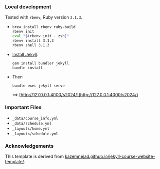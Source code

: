 ### Local development

Tested with `rbenv`, Ruby version `3.1.3`.
- ```bash
  brew install rbenv ruby-build
  rbenv init
  eval "$(rbenv init - zsh)"
  rbenv install 3.1.3
  rbenv shell 3.1.3
  ```

- [Install Jekyll](https://jekyllrb.com/).
  ```bash
  gem install bundler jekyll
  bundle install
  ```

- Then
  ```
  bundle exec jekyll serve
  ```
  ==> [http://127.0.0.1:4000/s2024/](http://127.0.0.1:4000/s2024/)

### Important Files
- `_data/course_info.yml`
- `_data/schedule.yml`
- `_layouts/home.yml`
- `_layouts/schedule.yml`

### Acknowledgements
This template is derived from [kazemnejad.github.io/jekyll-course-website-template/](https://kazemnejad.github.io/jekyll-course-website-template/).
